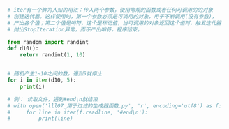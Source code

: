 
<BlogInfo title="14.iter的高阶用法" author="白日梦想猿" pv=0 read_times=0 pre_cost_time=0分22秒 category="可迭代对象_迭代器和生成器" tag_list="['可迭代对象_迭代器和生成器']" create_time="2022.04.17 15:33:51" update_time="2022.04.18 10:29:07" />

```python
# iter有一个鲜为人知的用法：传入两个参数，使用常规的函数或者任何可调用的的对象
# 创建迭代器。这样使用时，第一个参数必须是可调用的对象，用于不断调用(没有参数)，
# 产出各个值；第二个值是哨符，这个是标记值，当可调用的对象返回这个值时，触发迭代器
# 抛出StopIteration异常，而不产出哨符，程序结束。

from random import randint
def d10():
    return randint(1, 10)


# 随机产生1~10之间的数，遇到5就停止
for i in iter(d10, 5):
    print(i)

# 例： 读取文件，遇到#end\n就结束
# with open('lll07_用于过滤的生成器函数.py', 'r', encoding='utf8') as f:
#     for line in iter(f.readline, '#end\n'):
#         print(line)

```
